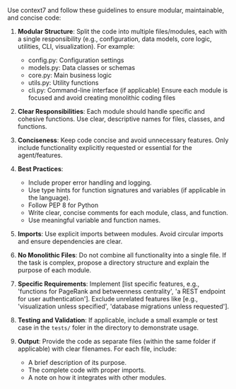 Use context7 and follow these guidelines to ensure modular, maintainable, and concise code:

1. **Modular Structure**: Split the code into multiple files/modules, each with a single responsibility (e.g., configuration, data models, core logic, utilities, CLI, visualization). For example:
   - config.py: Configuration settings
   - models.py: Data classes or schemas
   - core.py: Main business logic
   - utils.py: Utility functions
   - cli.py: Command-line interface (if applicable)
   Ensure each module is focused and avoid creating monolithic coding files

2. **Clear Responsibilities**: Each module should handle specific and cohesive functions. Use clear, descriptive names for files, classes, and functions.

3. **Conciseness**: Keep code concise and avoid unnecessary features. Only include functionality explicitly requested or essential for the agent/features.

4. **Best Practices**:
   - Include proper error handling and logging.
   - Use type hints for function signatures and variables (if applicable in the language).
   - Follow PEP 8 for Python
   - Write clear, concise comments for each module, class, and function.
   - Use meaningful variable and function names.

5. **Imports**: Use explicit imports between modules. Avoid circular imports and ensure dependencies are clear.

6. **No Monolithic Files**: Do not combine all functionality into a single file. If the task is complex, propose a directory structure and explain the purpose of each module.

7. **Specific Requirements**: Implement [list specific features, e.g., 'functions for PageRank and betweenness centrality', 'a REST endpoint for user authentication']. Exclude unrelated features like [e.g., 'visualization unless specified', 'database migrations unless requested'].

8. **Testing and Validation**: If applicable, include a small example or test case in the `tests/` foler in the directory to demonstrate usage.

9. **Output**: Provide the code as separate files (within the same folder if applicable) with clear filenames. For each file, include:
   - A brief description of its purpose.
   - The complete code with proper imports.
   - A note on how it integrates with other modules.